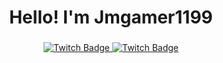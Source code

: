 <div id="header" align="center">
    <h1 align="center">Hello! I'm Jmgamer1199 </h1>
    <h3 align="center"><h3>
</div>

<div id="badges" align="center">
    <a href="MiLink" target="_blank">
        <img src="https://img.shields.io/twitch/status/jmgamer1199?logo=twitch&style=for-the-badge" alt="Twitch Badge" />
    </a>
    <a href="MiLink" target="_blank">
        <img src="https://img.shields.io/youtube/channel/subscribers/UC1iMboXYN9ED1x0eAmQoGIw?style=for-the-badge" alt="Twitch Badge" />
    </a>
</div>